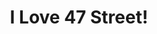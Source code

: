 ---
title: "I Love 47 Street!"
url: /ciudad-autonoma-de-buenos-aires/i-love-47-street/
shop: ropa
---